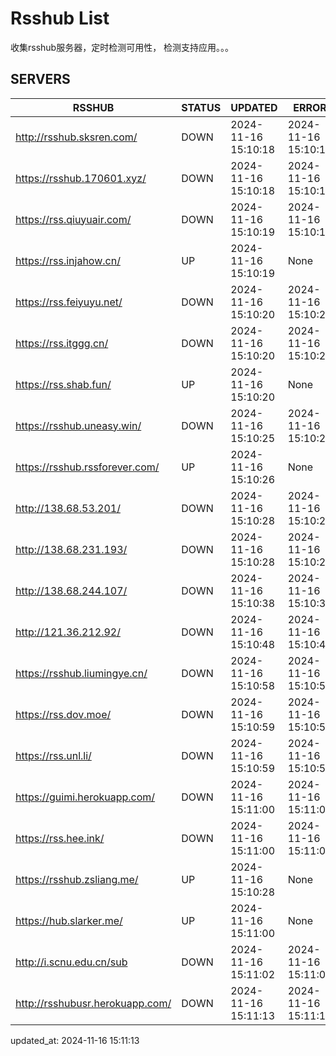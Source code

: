 # Rsshub List

收集rsshub服务器，定时检测可用性， 检测支持应用。。。


## SERVERS

|  RSSHUB   | STATUS  | UPDATED  | ERROR  | TWITTER |  
|  ----  | ----  | ----  | ----  | ---- |  
| http://rsshub.sksren.com/ | DOWN | 2024-11-16 15:10:18 | 2024-11-16 15:10:18 |  
| https://rsshub.170601.xyz/ | DOWN | 2024-11-16 15:10:18 | 2024-11-16 15:10:18 |  
| https://rss.qiuyuair.com/ | DOWN | 2024-11-16 15:10:19 | 2024-11-16 15:10:19 |  
| https://rss.injahow.cn/ | UP | 2024-11-16 15:10:19 | None ||  
| https://rss.feiyuyu.net/ | DOWN | 2024-11-16 15:10:20 | 2024-11-16 15:10:20 |  
| https://rss.itggg.cn/ | DOWN | 2024-11-16 15:10:20 | 2024-11-16 15:10:20 |  
| https://rss.shab.fun/ | UP | 2024-11-16 15:10:20 | None ||  
| https://rsshub.uneasy.win/ | DOWN | 2024-11-16 15:10:25 | 2024-11-16 15:10:25 |  
| https://rsshub.rssforever.com/ | UP | 2024-11-16 15:10:26 | None ||  
| http://138.68.53.201/ | DOWN | 2024-11-16 15:10:28 | 2024-11-16 15:10:28 |  
| http://138.68.231.193/ | DOWN | 2024-11-16 15:10:28 | 2024-11-16 15:10:28 |  
| http://138.68.244.107/ | DOWN | 2024-11-16 15:10:38 | 2024-11-16 15:10:38 |  
| http://121.36.212.92/ | DOWN | 2024-11-16 15:10:48 | 2024-11-16 15:10:48 |  
| https://rsshub.liumingye.cn/ | DOWN | 2024-11-16 15:10:58 | 2024-11-16 15:10:58 |  
| https://rss.dov.moe/ | DOWN | 2024-11-16 15:10:59 | 2024-11-16 15:10:59 |  
| https://rss.unl.li/ | DOWN | 2024-11-16 15:10:59 | 2024-11-16 15:10:59 |  
| https://guimi.herokuapp.com/ | DOWN | 2024-11-16 15:11:00 | 2024-11-16 15:11:00 |  
| https://rss.hee.ink/ | DOWN | 2024-11-16 15:11:00 | 2024-11-16 15:11:00 |  
| https://rsshub.zsliang.me/ | UP | 2024-11-16 15:10:28 | None |OK|  
| https://hub.slarker.me/ | UP | 2024-11-16 15:11:00 | None ||  
| http://i.scnu.edu.cn/sub | DOWN | 2024-11-16 15:11:02 | 2024-11-16 15:11:02 |  
| http://rsshubusr.herokuapp.com/ | DOWN | 2024-11-16 15:11:13 | 2024-11-16 15:11:13 |  
  

updated_at: 2024-11-16 15:11:13  
